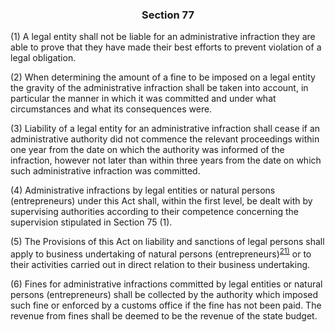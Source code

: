 ### <a name="section_77"></a><p align="center">Section 77</p>

(1) A legal entity shall not be liable for an administrative infraction they are able to prove that they have made their best efforts to prevent violation of a legal obligation.

(2) When determining the amount of a fine to be imposed on a legal entity the gravity of the administrative infraction shall be taken into account, in particular the manner in which it was committed and under what circumstances and what its consequences were.

(3) Liability of a legal entity for an administrative infraction shall cease if an administrative authority did not commence the relevant proceedings within one year from the date on which the authority was informed of the infraction, however not later than within three years from the date on which such administrative infraction was committed.

(4) Administrative infractions by legal entities or natural persons (entrepreneurs) under this Act shall, within the first level, be dealt with by supervising authorities according to their competence concerning the supervision stipulated in Section 75 (1).

(5) The Provisions of this Act on liability and sanctions of legal persons shall apply to business undertaking of natural persons (entrepreneurs)<a name="fn21_ref"></a><sup>[21)](#fn21)</sup> or to their activities carried out in direct relation to their business undertaking.

(6) Fines for administrative infractions committed by legal entities or natural persons (entrepreneurs) shall be collected by the authority which imposed such fine or enforced by a customs office if the fine has not been paid. The revenue from fines shall be deemed to be the revenue of the state budget.

